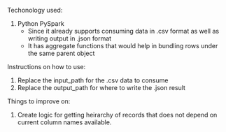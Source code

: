 Techonology used:
1. Python PySpark
    - Since it already supports consuming data in .csv format as well as writing output in .json format
    - It has aggregate functions that would help in bundling rows under the same parent object

Instructions on how to use:
1. Replace the input_path for the .csv data to consume
2. Replace the output_path for where to write the .json result

Things to improve on:
1. Create logic for getting heirarchy of records that does not depend on current column names available.
